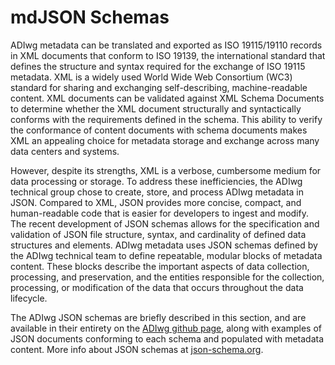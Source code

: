 # mdJSON Schemas

ADIwg metadata can be translated and exported as ISO 19115/19110 records in XML documents that conform to ISO 19139, the international standard that defines the structure and syntax required for the exchange of ISO 19115 metadata. XML is a widely used World Wide Web Consortium (WC3) standard for sharing and exchanging self-describing, machine-readable content. XML documents can be validated against XML Schema Documents to determine whether the XML document structurally and syntactically conforms with the requirements defined in the schema. This ability to verify the conformance of content documents with schema documents makes XML an appealing choice for metadata storage and exchange across many data centers and systems.

However, despite its strengths, XML is a verbose, cumbersome medium for data processing or storage. To address these inefficiencies, the ADIwg technical group chose to create, store, and process ADIwg metadata in JSON. Compared to XML, JSON provides more concise, compact, and human-readable code that is easier for developers to ingest and modify. The recent development of JSON schemas allows for the specification and validation of JSON file structure, syntax, and cardinality of defined data structures and elements. ADIwg metadata uses JSON schemas defined by the ADIwg technical team to define repeatable, modular blocks of metadata content. These blocks describe the important aspects of data collection, processing, and preservation, and the entities responsible for the collection, processing, or modification of the data that occurs throughout the data lifecycle.

The ADIwg JSON schemas are briefly described in this section, and are available in their entirety on the [ADIwg github page](https://github.com/adiwg/mdJson-schemas), along with examples of JSON documents conforming to each schema and populated with metadata content.
More info about JSON schemas at [json-schema.org](http://json-schema.org/).
